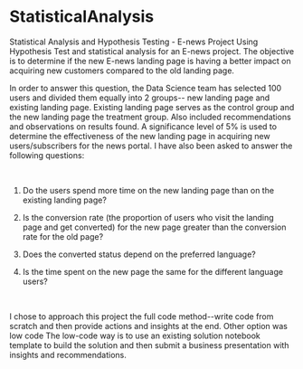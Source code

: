 # StatisticalAnalysis
Statistical Analysis and Hypothesis Testing - E-news Project Using Hypothesis Test and statistical analysis for an E-news project. The objective is to determine if the new E-news landing page is having a better impact on acquiring new customers compared to the old landing page.


In order to answer this question, the Data Science team has selected 100 users and divided them equally into 2 groups-- new landing page and existing landing page. Existing landing page serves as the control group and the new landing page the treatment group.  Also included recommendations and observations on results found.  A significance level of 5% is used to determine the effectiveness of the new landing page in acquiring new users/subscribers for the news portal. I have also been asked to answer the following questions:

​

1. Do the users spend more time on the new landing page than on the existing landing page?

2. Is the conversion rate (the proportion of users who visit the landing page and get converted) for the new page greater than the conversion rate for the old page?

3. Does the converted status depend on the preferred language?

4. Is the time spent on the new page the same for the different language users?

​

I chose to approach this project the full code method--write code from scratch and then provide actions and insights at the end.
Other option was low code The low-code way is to use an existing solution notebook template to build the solution and then submit a business presentation with insights and recommendations.

